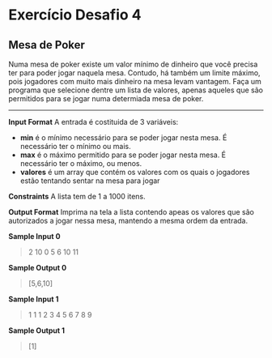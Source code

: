 # Exercício Desafio 4

## Mesa de Poker

Numa mesa de poker existe um valor mínimo de dinheiro que você precisa ter para poder jogar naquela mesa. Contudo, há também um limite máximo, pois jogadores com muito mais dinheiro na mesa levam vantagem. Faça um programa que selecione dentre um lista de valores, apenas aqueles que são permitidos para se jogar numa determiada mesa de poker.

---

**Input Format**
A entrada é costituida de 3 variáveis:

- **min** é o mínimo necessário para se poder jogar nesta mesa. É necessário ter o mínimo ou mais.
- **max** é o máximo permitido para se poder jogar nesta mesa. É necessário ter o máximo, ou menos.
- **valores** é um array que contém os valores com os quais o jogadores estão tentando sentar na mesa para jogar

**Constraints**
A lista tem de 1 a 1000 itens.

**Output Format**
Imprima na tela a lista contendo apeas os valores que são autorizados a jogar nessa mesa, mantendo a mesma ordem da entrada.

**Sample Input 0**

> 2
> 10
> 0 5 6 10 11

**Sample Output 0**

> [5,6,10]

**Sample Input 1**

> 1
> 1
> 1 2 3 4 5 6 7 8 9

**Sample Output 1**

> [1]
